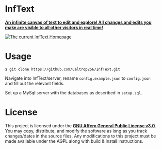 # InfText
**[An infinite canvas of text to edit and explore! All changes and edits you make are visible to all other visitors in real time!](https://text.caltrop.dev/)**

[![The current InfText Homepage](https://text.caltrop.dev/thumbnail)](https://text.caltrop.dev/)

# Usage

```
$ git clone https://github.com/Caltrop256/InfText.git
```

Navigate into InfText/server, rename `config.example.json` to `config.json` and fill out the relevant fields.

Set up a MySql server with the databases as described in `setup.sql`.

# License

This project is licensed under the **[GNU Affero General Public License v3.0](https://github.com/Caltrop256/InfText/blob/main/LICENSE)**. You may copy, distribute, and modify the software as long as you track changes/dates in the source files. Any modifications to this project must be made available under the AGPL along with build & install instructions.